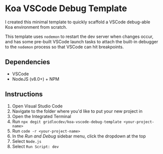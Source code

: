 # Koa VSCode Debug Template

I created this minimal template to quickly scaffold a VSCode debug-able Koa environment from scratch.

This template uses `nodemon` to restart the dev server when changes occur, and has some pre-built VSCode launch tasks to attach the built-in debugger to the `nodemon` process so that VSCode can hit breakpoints.

## Dependencies

- VSCode
- NodeJS (v8.0+) + NPM

## Instructions

1. Open Visual Studio Code
2. Navigate to the folder where you'd like to put your new project in
3. Open the Integrated Terminal
4. Run `npx degit gridlocdev/koa-vscode-debug-template <your-project-name>`
5. Run  `code -r <your-project-name>`
6. In the _Run and Debug_ sidebar menu, click the dropdown at the top 
7. Select `Node.js`
8. Select `Run Script: dev`
